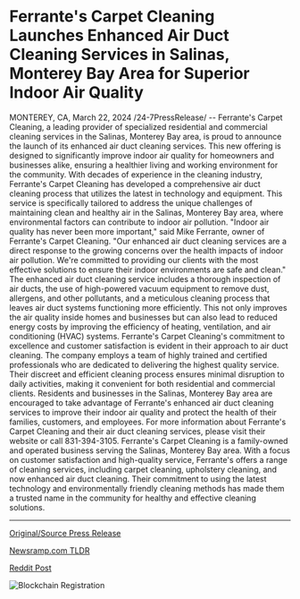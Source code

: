 # Ferrante's Carpet Cleaning Launches Enhanced Air Duct Cleaning Services in Salinas, Monterey Bay Area for Superior Indoor Air Quality

MONTEREY, CA, March 22, 2024 /24-7PressRelease/ -- Ferrante's Carpet Cleaning, a leading provider of specialized residential and commercial cleaning services in the Salinas, Monterey Bay area, is proud to announce the launch of its enhanced air duct cleaning services. This new offering is designed to significantly improve indoor air quality for homeowners and businesses alike, ensuring a healthier living and working environment for the community.  With decades of experience in the cleaning industry, Ferrante's Carpet Cleaning has developed a comprehensive air duct cleaning process that utilizes the latest in technology and equipment. This service is specifically tailored to address the unique challenges of maintaining clean and healthy air in the Salinas, Monterey Bay area, where environmental factors can contribute to indoor air pollution.  "Indoor air quality has never been more important," said Mike Ferrante, owner of Ferrante's Carpet Cleaning. "Our enhanced air duct cleaning services are a direct response to the growing concerns over the health impacts of indoor air pollution. We're committed to providing our clients with the most effective solutions to ensure their indoor environments are safe and clean."  The enhanced air duct cleaning service includes a thorough inspection of air ducts, the use of high-powered vacuum equipment to remove dust, allergens, and other pollutants, and a meticulous cleaning process that leaves air duct systems functioning more efficiently. This not only improves the air quality inside homes and businesses but can also lead to reduced energy costs by improving the efficiency of heating, ventilation, and air conditioning (HVAC) systems.  Ferrante's Carpet Cleaning's commitment to excellence and customer satisfaction is evident in their approach to air duct cleaning. The company employs a team of highly trained and certified professionals who are dedicated to delivering the highest quality service. Their discreet and efficient cleaning process ensures minimal disruption to daily activities, making it convenient for both residential and commercial clients.  Residents and businesses in the Salinas, Monterey Bay area are encouraged to take advantage of Ferrante's enhanced air duct cleaning services to improve their indoor air quality and protect the health of their families, customers, and employees.  For more information about Ferrante's Carpet Cleaning and their air duct cleaning services, please visit their website or call 831-394-3105.  Ferrante's Carpet Cleaning is a family-owned and operated business serving the Salinas, Monterey Bay area. With a focus on customer satisfaction and high-quality service, Ferrante's offers a range of cleaning services, including carpet cleaning, upholstery cleaning, and now enhanced air duct cleaning. Their commitment to using the latest technology and environmentally friendly cleaning methods has made them a trusted name in the community for healthy and effective cleaning solutions. 

---

[Original/Source Press Release](https://www.24-7pressrelease.com/press-release/509421/ferrantes-carpet-cleaning-launches-enhanced-air-duct-cleaning-services-in-salinas-monterey-bay-area-for-superior-indoor-air-quality)
                    

[Newsramp.com TLDR](None) 



[Reddit Post](https://www.reddit.com/r/HealthCareNewsInfo/comments/1bkte1g/ferrantes_carpet_cleaning_launches_enhanced_air/) 



![Blockchain Registration](https://cdn.newsramp.app/24-7PressRelease/qrcode/243/22/iristgcU.webp)